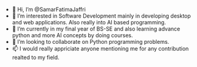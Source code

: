- 👋 Hi, I’m @SamarFatimaJaffri
- 👀 I’m interested in Software Development mainly in developing desktop and web applications. Also really into AI based programming.
- 🌱 I’m currently in my final year of BS-SE and also learning advance python and more AI concepts by doing courses.
- 💞️ I’m looking to collaborate on Python programming problems.
- 📫 I would really appriciate anyone mentioning me for any contribution realted to my field.

<!---
SamarFatimaJaffri/SamarFatimaJaffri is a ✨ special ✨ repository because its `README.md` (this file) appears on your GitHub profile.
You can click the Preview link to take a look at your changes.
--->
